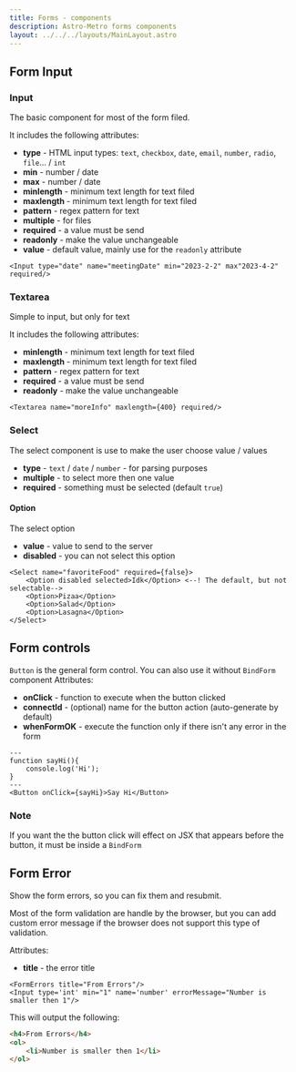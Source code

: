 ```yaml
---
title: Forms - components
description: Astro-Metro forms components
layout: ../../../layouts/MainLayout.astro
---
```


## Form Input
### Input

The basic component for most of the form filed.

It includes the following attributes:

- **type** - HTML input types: `text`, `checkbox`, `date`, `email`, `number`, `radio`, `file`... / `int`
- **min** - number / date
- **max** - number / date
- **minlength** - minimum text length for text filed
- **maxlength** - minimum text length for text filed
- **pattern** - regex pattern for text
- **multiple** - for files
- **required** - a value must be send
- **readonly** - make the value unchangeable
- **value** - default value, mainly use for the `readonly` attribute

```astro
<Input type="date" name="meetingDate" min="2023-2-2" max"2023-4-2" required/>
```

### Textarea

Simple to input, but only for text

It includes the following attributes:

- **minlength** - minimum text length for text filed
- **maxlength** - minimum text length for text filed
- **pattern** - regex pattern for text
- **required** - a value must be send
- **readonly** - make the value unchangeable

```astro
<Textarea name="moreInfo" maxlength={400} required/>
```

### Select

The select component is use to make the user choose value / values

- **type** - `text` / `date` / `number` - for parsing purposes
- **multiple** - to select more then one value
- **required** - something must be selected (default `true`)

#### Option

The select option

- **value** - value to send to the server
- **disabled** - you can not select this option

```astro
<Select name="favoriteFood" required={false}>
    <Option disabled selected>Idk</Option> <--! The default, but not selectable-->
    <Option>Pizaa</Option>
    <Option>Salad</Option>
    <Option>Lasagna</Option>
</Select>
```

## Form controls
`Button` is the general form control. You can also use it without `BindForm` component
Attributes:
- **onClick** - function to execute when the button clicked
- **connectId** - (optional) name for the button action (auto-generate by default)
- **whenFormOK** - execute the function only if there isn't any error in the form

```astro
---
function sayHi(){
    console.log('Hi');
}
---
<Button onClick={sayHi}>Say Hi</Button>

```
### Note
If you want the the button click will effect on JSX that appears before the button, it must be inside a `BindForm`

## Form Error

Show the form errors, so you can fix them and resubmit.

Most of the form validation are handle by the browser, but you can add custom error message if the browser does not support this type of validation.

Attributes:
- **title** - the error title

```astro
<FormErrors title="From Errors"/>
<Input type='int' min="1" name='number' errorMessage="Number is smaller then 1"/>
```

This will output the following:
```html
<h4>From Errors</h4>
<ol>
    <li>Number is smaller then 1</li>
</ol>
```